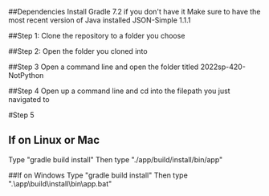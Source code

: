 ##Dependencies
Install Gradle 7.2 if you don't have it
Make sure to have the most recent version of Java installed
JSON-Simple 1.1.1

##Step 1:
Clone the repository to a folder you choose

##Step 2:
Open the folder you cloned into

##Step 3
Open a command line and open the folder titled 2022sp-420-NotPython

##Step 4
Open up a command line and cd into the filepath you just navigated to

#Step 5
## If on Linux or Mac
Type "gradle build install"
Then type "./app/build/install/bin/app"

##If on Windows
Type "gradle build install"
Then type ".\app\build\install\bin\app.bat"
